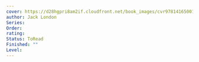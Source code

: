 ```yaml
---
cover: https://d28hgpri8am2if.cloudfront.net/book_images/cvr9781416500193_9781416500193_hr.jpg
author: Jack London
Series: 
Order: 
rating: 
Status: ToRead
Finished: ""
Level:
---
```








